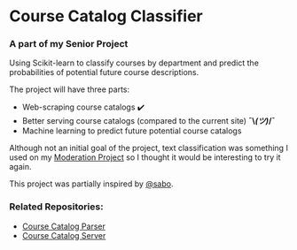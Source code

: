 # Course Catalog Classifier
### A part of my Senior Project
Using Scikit-learn to classify courses by department and predict the probabilities of potential future course descriptions.

The project will have three parts:
* Web-scraping course catalogs ✔️
* Better serving course catalogs (compared to the current site) **¯\\_(ツ)_/¯**
* Machine learning to predict future potential course catalogs

Although not an initial goal of the project, text classification was something I used on my [Moderation Project](https://github.com/segalgouldn/segal-gould-moderation) so I thought it would be interesting to try it again.

This project was partially inspired by [@sabo](https://github.com/sabo).

### Related Repositories:
* [Course Catalog Parser](https://github.com/segalgouldn/sproj-course-catalog-parser)
* [Course Catalog Server](https://github.com/segalgouldn/sproj-course-catalog-server)
